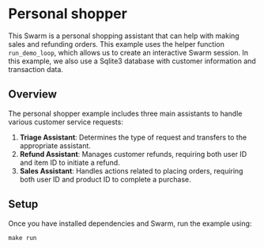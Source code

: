 # Personal shopper

This Swarm is a personal shopping assistant that can help with making sales and refunding orders.
This example uses the helper function `run_demo_loop`, which allows us to create an interactive Swarm session.
In this example, we also use a Sqlite3 database with customer information and transaction data.

## Overview

The personal shopper example includes three main assistants to handle various customer service requests:

1. **Triage Assistant**: Determines the type of request and transfers to the appropriate assistant.
2. **Refund Assistant**: Manages customer refunds, requiring both user ID and item ID to initiate a refund.
3. **Sales Assistant**: Handles actions related to placing orders, requiring both user ID and product ID to complete a purchase.

## Setup

Once you have installed dependencies and Swarm, run the example using:

```shell
make run
```
